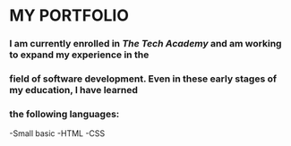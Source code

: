 # MY PORTFOLIO 
### I am currently enrolled in _The Tech Academy_ and am working to expand my experience in the
### field of software development. Even in these early stages of my education, I have learned
### the following languages: 
-Small basic 
-HTML 
-CSS
